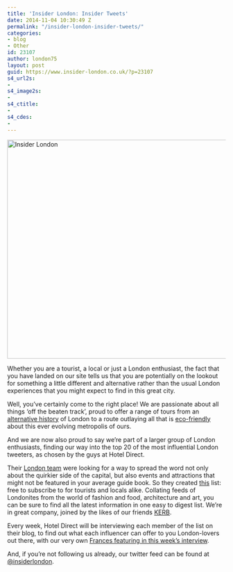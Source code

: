 ```yaml
---
title: 'Insider London: Insider Tweets'
date: 2014-11-04 10:30:49 Z
permalink: "/insider-london-insider-tweets/"
categories:
- blog
- Other
id: 23107
author: london75
layout: post
guid: https://www.insider-london.co.uk/?p=23107
s4_url2s:
-
s4_image2s:
-
s4_ctitle:
-
s4_cdes:
-
---
```


[<img class="aligncenter wp-image-23110 size-full" src="/wp-content/uploads/2014/10/Insider-London.png" alt="Insider London" width="569" height="504" />](/wp-content/uploads/2014/10/Insider-London.png)

Whether you are a tourist, a local or just a London enthusiast, the fact that you have landed on our site tells us that you are potentially on the lookout for something a little different and alternative rather than the usual London experiences that you might expect to find in this great city.

Well, you’ve certainly come to the right place! We are passionate about all things ‘off the beaten track’, proud to offer a range of tours from an [alternative history](https://www.insider-london.co.uk/sightseeing-london-walking-tours/) of London to a route outlaying all that is [eco-friendly](https://www.insider-london.co.uk/tours/cutting-edge-green-tour/) about this ever evolving metropolis of ours.

And we are now also proud to say we’re part of a larger group of London enthusiasts, finding our way into the top 20 of the most influential London tweeters, as chosen by the guys at Hotel Direct.

Their [London team](http://www.hoteldirect.co.uk/london/) were looking for a way to spread the word not only about the quirkier side of the capital, but also events and attractions that might not be featured in your average guide book. So they created [this](https://twitter.com/hoteldirect/lists/hotel-direct-s-ldn-guide) list: free to subscribe to for tourists and locals alike. Collating feeds of Londonites from the world of fashion and food, architecture and art, you can be sure to find all the latest information in one easy to digest list. We&#8217;re in great company, joined by the likes of our friends <a href="/petra-barran-kerb-interview/" target="_blank">KERB</a>.

Every week, Hotel Direct will be interviewing each member of the list on their blog, to find out what each influencer can offer to you London-lovers out there, with our very own [Frances featuring in this week’s interview](http://events.hoteldirect.co.uk/twitter-guide/insider-london/).

And, if you&#8217;re not following us already, our twitter feed can be found at <a href="https://twitter.com/insiderlondon" target="_blank">@insiderlondon</a>.
